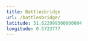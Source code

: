 ```yaml
---
title: Battlesbridge
url: /battlesbridge/
latitude: 51.622999300000004
longitude: 0.5723777
---
```

